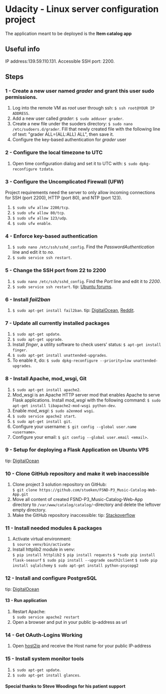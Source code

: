# Udacity - Linux server configuration project

The application meant to be deployed is the **Item catalog app**

## Useful info
IP address:139.59.110.131.
Accessible SSH port: 2200.

## Steps
### 1 - Create a new user named *grader* and grant this user sudo permissions.

1. Log into the remote VM as *root* user through ssh: `$ ssh root@YOUR IP ADDRESS`.
2. Add a new user called *grader*: `$ sudo adduser grader`.
3. Create a new file under the suoders directory: `$ sudo nano /etc/sudoers.d/grader`. Fill that newly created file with the following line of text: "grader ALL=(ALL:ALL) ALL", then save it.
4. Configure the key-based authentication for *grader* user


### 2 - Configure the local timezone to UTC

1. Open time configuration dialog and set it to UTC with: `$ sudo dpkg-reconfigure tzdata`.

### 3 - Configure the Uncomplicated Firewall (UFW)

Project requirements need the server to only allow incoming connections for SSH (port 2200), HTTP (port 80), and NTP (port 123).

1. `$ sudo ufw allow 2200/tcp`.
2. `$ sudo ufw allow 80/tcp`.
3. `$ sudo ufw allow 123/udp`.
4. `$ sudo ufw enable`.

### 4 - Enforce key-based authentication
1. `$ sudo nano /etc/ssh/sshd_config`. Find the *PasswordAuthentication* line and edit it to *no*.
2. `$ sudo service ssh restart`.

### 5 - Change the SSH port from 22 to 2200
1. `$ sudo nano /etc/ssh/sshd_config`. Find the *Port* line and edit it to *2200*.
2. `$ sudo service ssh restart`.
tip: [Ubuntu forums](http://ubuntuforums.org/showthread.php?t=1739013).

### 6 - Install *fail2ban* 
1. `$ sudo apt-get install fail2ban`.
tip: [DigitalOcean](https://www.digitalocean.com/community/tutorials/how-to-protect-ssh-with-fail2ban-on-ubuntu-14-04), [Reddit](https://www.reddit.com/r/linuxadmin/comments/2lravs/fail2ban_does_not_detect_my_ssh_privatekey/).

### 7 - Update all currently installed packages

1. `$ sudo apt-get update`.
2. `$ sudo apt-get upgrade`.
3. Install *finger*, a utility software to check users' status: `$ apt-get install finger`.
4. `$ sudo apt-get install unattended-upgrades`.
5. To enable it, do: `$ sudo dpkg-reconfigure --priority=low unattended-upgrades`.

### 8 - Install Apache, mod_wsgi, Git

1. `$ sudo apt-get install apache2`.
2. Mod_wsgi is an Apache HTTP server mod that enables Apache to serve Flask applications. Install *mod_wsgi* with the following command: `$ sudo apt-get install libapache2-mod-wsgi python-dev`.
3. Enable *mod_wsgi*: `$ sudo a2enmod wsgi`.
3. `$ sudo service apache2 start`.
4. `$ sudo apt-get install git`.
5. Configure your username: `$ git config --global user.name <username>`.
6. Configure your email: `$ git config --global user.email <email>`.

### 9 - Setup for deploying a Flask Application on Ubuntu VPS

tip: [DigitalOcean](https://www.digitalocean.com/community/tutorials/how-to-deploy-a-flask-application-on-an-ubuntu-vps)

### 10 - Clone GitHub repository and make it web inaccessible
1. Clone project 3 solution repository on GitHub:  
  `$ git clone https://github.com/stueken/FSND-P3_Music-Catalog-Web-App.git`
2. Move all content of created FSND-P3_Music-Catalog-Web-App directory to `/var/www/catalog/catalog/`-directory and delete the leftover empty directory.
3. Make the GitHub repository inaccessible:
tip: [Stackoverflow](http://stackoverflow.com/questions/6142437/make-git-directory-web-inaccessible)

### 11 - Install needed modules & packages
1. Activate virtual environment:  
  `$ source venv/bin/activate`
2. Install httplib2 module in venv:  
  `$ pip install httplib2`
  `$ pip install requests`
  `$ *sudo pip install flask-seasurf`
  `$ sudo pip install --upgrade oauth2client`
  `$ sudo pip install sqlalchemy`
  `$ sudo apt-get install python-psycopg2`

### 12 - Install and configure PostgreSQL
tip: [DigitalOcean](https://www.digitalocean.com/community/tutorials/how-to-secure-postgresql-on-an-ubuntu-vps)

#### 13 - Run application 
1. Restart Apache:  
  `$ sudo service apache2 restart`
2. Open a browser and put in your public ip-address as url

### 14 - Get OAuth-Logins Working
   
1. Open [host2ip](http://www.hcidata.info/host2ip.cgi) and receive the Host name for your public IP-address

### 15 - Install system monitor tools

1. `$ sudo apt-get update`.
2. `$ sudo apt-get install glances`.

#### Special thanks to Steve Woodings for his patient support
